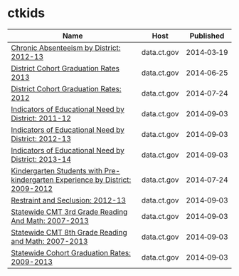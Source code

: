 # ctkids

Name | Host | Published
---- | ---- | ---------
[Chronic Absenteeism by District: 2012-13](../datasets/3bmw-7hhc.md) | data.ct.gov | 2014&#x2011;03&#x2011;19
[District Cohort Graduation Rates 2013](../datasets/tga8-h5sq.md) | data.ct.gov | 2014&#x2011;06&#x2011;25
[District Cohort Graduation Rates: 2012](../datasets/sus6-q2ti.md) | data.ct.gov | 2014&#x2011;07&#x2011;24
[Indicators of Educational Need by District: 2011-12](../datasets/re57-j6dx.md) | data.ct.gov | 2014&#x2011;09&#x2011;03
[Indicators of Educational Need by District: 2012-13](../datasets/399t-fqcf.md) | data.ct.gov | 2014&#x2011;09&#x2011;03
[Indicators of Educational Need by District: 2013-14](../datasets/ufj7-82t7.md) | data.ct.gov | 2014&#x2011;09&#x2011;03
[Kindergarten Students with Pre-kindergarten Experience by District: 2009-2012](../datasets/afba-qnxy.md) | data.ct.gov | 2014&#x2011;07&#x2011;24
[Restraint and Seclusion: 2012-13](../datasets/mg8h-wy67.md) | data.ct.gov | 2014&#x2011;09&#x2011;03
[Statewide CMT 3rd Grade Reading And Math: 2007-2013](../datasets/35yf-wvfp.md) | data.ct.gov | 2014&#x2011;09&#x2011;03
[Statewide CMT 8th Grade Reading and Math: 2007-2013](../datasets/hus3-qcr7.md) | data.ct.gov | 2014&#x2011;09&#x2011;03
[Statewide Cohort Graduation Rates: 2009-2013](../datasets/44s3-2skj.md) | data.ct.gov | 2014&#x2011;09&#x2011;03

